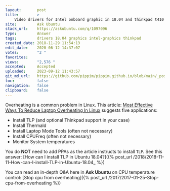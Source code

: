 ```yaml
---
layout:       post
title:        >
    Video drivers for Intel onboard graphic in 18.04 and thinkpad t410
site:         Ask Ubuntu
stack_url:    https://askubuntu.com/q/1097096
type:         Answer
tags:         drivers 18.04 graphics intel-graphics thinkpad
created_date: 2018-11-29 11:54:13
edit_date:    2020-06-12 14:37:07
votes:        "2 "
favorites:    
views:        "2,576 "
accepted:     Accepted
uploaded:     2023-09-12 11:43:57
git_md_url:   https://github.com/pippim/pippim.github.io/blob/main/_posts/2018/2018-11-29-Video-drivers-for-Intel-onboard-graphic-in-18.04-and-thinkpad-t410.md
toc:          false
navigation:   false
clipboard:    false
---
```


Overheating is a common problem in Linux. This article: [Most Effective Ways To Reduce Laptop Overheating In Linux][1] suggests five applications:

- Install TLP (and optional Thinkpad support in your case)
- Install Thermald
- Install Laptop Mode Tools (often not necessary)
- Install CPUFreq (often not necessary)
- Monitor System temperatures

You do **NOT** need to add PPAs as the article instructs to install `TLP`. See this answer: [How can I install TLP in Ubuntu 18.04?]({% post_url /2018/2018-11-11-How-can-I-install-TLP-in-Ubuntu-18.04_ %})

You can read an in-depth Q&A here in **Ask Ubuntu** on CPU temperature control: [Stop cpu from overheating]({% post_url /2017/2017-01-25-Stop-cpu-from-overheating %})

  [1]: https://itsfoss.com/reduce-overheating-laptops-linux/
